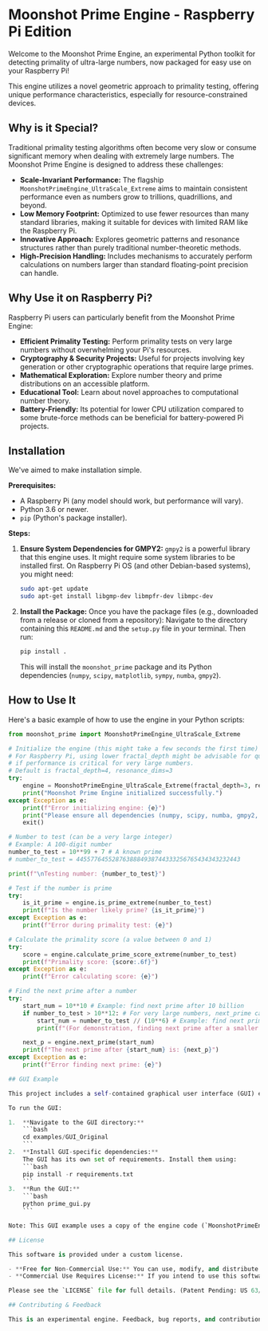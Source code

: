 # Moonshot Prime Engine - Raspberry Pi Edition

Welcome to the Moonshot Prime Engine, an experimental Python toolkit for detecting primality of ultra-large numbers, now packaged for easy use on your Raspberry Pi!

This engine utilizes a novel geometric approach to primality testing, offering unique performance characteristics, especially for resource-constrained devices.

## Why is it Special?

Traditional primality testing algorithms often become very slow or consume significant memory when dealing with extremely large numbers. The Moonshot Prime Engine is designed to address these challenges:

- **Scale-Invariant Performance:** The flagship `MoonshotPrimeEngine_UltraScale_Extreme` aims to maintain consistent performance even as numbers grow to trillions, quadrillions, and beyond.
- **Low Memory Footprint:** Optimized to use fewer resources than many standard libraries, making it suitable for devices with limited RAM like the Raspberry Pi.
- **Innovative Approach:** Explores geometric patterns and resonance structures rather than purely traditional number-theoretic methods.
- **High-Precision Handling:** Includes mechanisms to accurately perform calculations on numbers larger than standard floating-point precision can handle.

## Why Use it on Raspberry Pi?

Raspberry Pi users can particularly benefit from the Moonshot Prime Engine:

- **Efficient Primality Testing:** Perform primality tests on very large numbers without overwhelming your Pi's resources.
- **Cryptography & Security Projects:** Useful for projects involving key generation or other cryptographic operations that require large primes.
- **Mathematical Exploration:** Explore number theory and prime distributions on an accessible platform.
- **Educational Tool:** Learn about novel approaches to computational number theory.
- **Battery-Friendly:** Its potential for lower CPU utilization compared to some brute-force methods can be beneficial for battery-powered Pi projects.

## Installation

We've aimed to make installation simple.

**Prerequisites:**

- A Raspberry Pi (any model should work, but performance will vary).
- Python 3.6 or newer.
- `pip` (Python's package installer).

**Steps:**

1.  **Ensure System Dependencies for GMPY2:**
    `gmpy2` is a powerful library that this engine uses. It might require some system libraries to be installed first. On Raspberry Pi OS (and other Debian-based systems), you might need:

    ```bash
    sudo apt-get update
    sudo apt-get install libgmp-dev libmpfr-dev libmpc-dev
    ```

2.  **Install the Package:**
    Once you have the package files (e.g., downloaded from a release or cloned from a repository):
    Navigate to the directory containing this `README.md` and the `setup.py` file in your terminal.
    Then run:
    ```bash
    pip install .
    ```
    This will install the `moonshot_prime` package and its Python dependencies (`numpy`, `scipy`, `matplotlib`, `sympy`, `numba`, `gmpy2`).

## How to Use It

Here's a basic example of how to use the engine in your Python scripts:

````python
from moonshot_prime import MoonshotPrimeEngine_UltraScale_Extreme

# Initialize the engine (this might take a few seconds the first time)
# For Raspberry Pi, using lower fractal_depth might be advisable for quicker init/runs
# if performance is critical for very large numbers.
# Default is fractal_depth=4, resonance_dims=3
try:
    engine = MoonshotPrimeEngine_UltraScale_Extreme(fractal_depth=3, resonance_dims=3)
    print("Moonshot Prime Engine initialized successfully.")
except Exception as e:
    print(f"Error initializing engine: {e}")
    print("Please ensure all dependencies (numpy, scipy, numba, gmpy2, etc.) are installed correctly.")
    exit()

# Number to test (can be a very large integer)
# Example: A 100-digit number
number_to_test = 10**99 + 7 # A known prime
# number_to_test = 4455776455287638884938744333256765434343232443

print(f"\nTesting number: {number_to_test}")

# Test if the number is prime
try:
    is_it_prime = engine.is_prime_extreme(number_to_test)
    print(f"Is the number likely prime? {is_it_prime}")
except Exception as e:
    print(f"Error during primality test: {e}")

# Calculate the primality score (a value between 0 and 1)
try:
    score = engine.calculate_prime_score_extreme(number_to_test)
    print(f"Primality score: {score:.6f}")
except Exception as e:
    print(f"Error calculating score: {e}")

# Find the next prime after a number
try:
    start_num = 10**10 # Example: find next prime after 10 billion
    if number_to_test > 10**12: # For very large numbers, next_prime can be slow.
        start_num = number_to_test // (10**6) # Example: find next prime near a smaller number
        print(f"(For demonstration, finding next prime after a smaller number: {start_num})")

    next_p = engine.next_prime(start_num)
    print(f"The next prime after {start_num} is: {next_p}")
except Exception as e:
    print(f"Error finding next prime: {e}")

## GUI Example

This project includes a self-contained graphical user interface (GUI) example in the `examples/GUI_Original` directory. It demonstrates the usage of the prime engine visually.

To run the GUI:

1.  **Navigate to the GUI directory:**
    ```bash
    cd examples/GUI_Original
    ```
2.  **Install GUI-specific dependencies:**
    The GUI has its own set of requirements. Install them using:
    ```bash
    pip install -r requirements.txt
    ```
3.  **Run the GUI:**
    ```bash
    python prime_gui.py
    ```

Note: This GUI example uses a copy of the engine code (`MoonshotPrimeEngine_UltraScale_Extreme.py`) for simplicity and may not reflect the absolute latest changes in the main library.

## License

This software is provided under a custom license.

- **Free for Non-Commercial Use:** You can use, modify, and distribute it freely for personal projects, academic research, and educational purposes.
- **Commercial Use Requires License:** If you intend to use this software for commercial purposes, please contact us at `AetheCoreContact@gamil.com` to arrange a commercial license.

Please see the `LICENSE` file for full details. (Patent Pending: US 63/802,543)

## Contributing & Feedback

This is an experimental engine. Feedback, bug reports, and contributions are welcome! Please contact `AetheCoreContact@gamil.com`.
````
